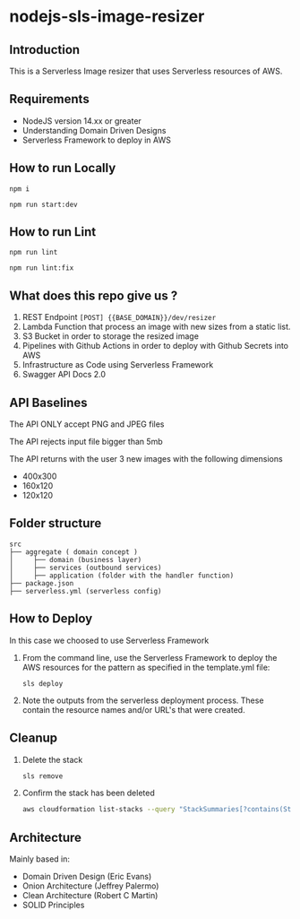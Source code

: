# nodejs-sls-image-resizer



## Introduction


This is a Serverless Image resizer that uses Serverless resources of AWS.

## Requirements

- NodeJS version 14.xx or greater
- Understanding Domain Driven Designs
- Serverless Framework to deploy in AWS

## How to run Locally

```
npm i

npm run start:dev
```

## How to run Lint


 ```
npm run lint

npm run lint:fix
```


## What does this repo give us ?


1. REST Endpoint `[POST] {{BASE_DOMAIN}}/dev/resizer`
2. Lambda Function that process an image with new sizes from a static list.
3. S3 Bucket in order to storage the resized image
4. Pipelines with Github Actions in order to deploy with Github Secrets into AWS
5. Infrastructure as Code using Serverless Framework
6. Swagger API Docs 2.0

## API Baselines

The API ONLY accept PNG and JPEG files

The API rejects input file bigger than 5mb

The API returns with the user 3 new images with the following dimensions
- 400x300
- 160x120
- 120x120



## Folder structure


```
src
├── aggregate ( domain concept )
│     ├── domain (business layer)
│     ├── services (outbound services)
│     ├── application (folder with the handler function)
├── package.json
├── serverless.yml (serverless config)
```

## How to Deploy 

In this case we choosed to use Serverless Framework


1. From the command line, use the Serverless Framework to deploy the AWS resources for the pattern as specified in the template.yml file:
    ```
    sls deploy
    ```

2. Note the outputs from the serverless deployment process. These contain the resource names and/or URL's that were created.

## Cleanup

1. Delete the stack
    ```bash
    sls remove
    ```
1. Confirm the stack has been deleted
    ```bash
    aws cloudformation list-stacks --query "StackSummaries[?contains(StackName,<STACK_NAME>)].StackStatus"
    ```

## Architecture

Mainly based in:

- Domain Driven Design (Eric Evans)
- Onion Architecture (Jeffrey Palermo)
- Clean Architecture (Robert C Martin)
- SOLID Principles


